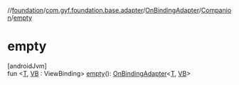 //[foundation](../../../../index.md)/[com.gyf.foundation.base.adapter](../../index.md)/[OnBindingAdapter](../index.md)/[Companion](index.md)/[empty](empty.md)

# empty

[androidJvm]\
fun &lt;[T](empty.md), [VB](empty.md) : ViewBinding&gt; [empty](empty.md)(): [OnBindingAdapter](../index.md)&lt;[T](empty.md), [VB](empty.md)&gt;